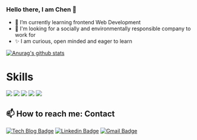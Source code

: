 ### Hello there, I am Chen 👋
- 🌱  I’m currently learning frontend Web Development
- 🔭  I'm looking for a socially and environmentally responsible company to work for
- ✨  I am curious, open minded and eager to learn



[![Anurag's github stats](https://github-readme-stats.vercel.app/api?username=chenchenlin789)](https://github.com/ellachoy/github-readme-stats)

# Skills

<img src="https://img.shields.io/badge/HTML5-E34F26?style=flat-square&logo=HTML5&logoColor=white" />
<img src="https://img.shields.io/badge/Scss-green?style=flat&logo=Sass&logoColor=CC6699%22/%3E--%3E" />
<img src="https://img.shields.io/badge/CSS3-black?style=flat&logo=CSS3&logoColor=1572B6%22/%3E" />
<img src="https://img.shields.io/badge/Javascript-black?style=flat&logo=CSS3&logoColor=F7DF1E%22/%3E" />
<img src="https://img.shields.io/badge/React-white?style=flat&logo=CSS3&logoColor=61DAFB%22/%3E" />


## 📫 How to reach me: Contact

 [![Tech Blog Badge](http://img.shields.io/badge/-Tech%20blog-black?style=flat-square&logo=github&link=https://github.com/chenchenlin789)](https://github.com/ellachoy)
  [![Linkedin Badge](https://img.shields.io/badge/-LinkedIn-blue?style=flat-square&logo=Linkedin&logoColor=white&link=https://www.linkedin.com/in/chen-yan-lin/)](https://www.linkedin.com/in/ellachoy/)
  [![Gmail Badge](https://img.shields.io/badge/Gmail-d14836?style=flat-square&logo=Gmail&logoColor=white&link=mailto:chenchenlin@gmail.com)](mailto:egal21de@gmail.com)

          
<!--
**Chenchenlin789/chenchenlin789** is a ✨ _special_ ✨ repository because its `README.md` (this file) appears on your GitHub profile.

Here are some ideas to get you started:

- 🔭 I’m currently working on ...
- 🌱 I’m currently learning ...
- 👯 I’m looking to collaborate on ...
- 🤔 I’m looking for help with ...
- 💬 Ask me about ...
- 📫 How to reach me: ...
- 😄 Pronouns: ...
- ⚡ Fun fact: ...
-->
